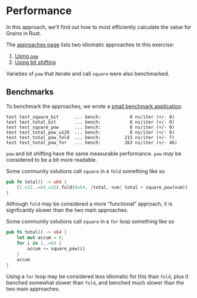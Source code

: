 # Performance

In this approach, we'll find out how to most efficiently calculate the value for Grains in Rust.

The [approaches page][approaches] lists two idiomatic approaches to this exercise:

1. [Using `pow`][approach-pow]
2. [Using bit shifting][approach-bit-shifting]

Varieties of `pow` that iterate and call `square` were also benchmarked.

## Benchmarks

To benchmark the approaches, we wrote a [small benchmark application][benchmark-application].

```
test test_square_bit      ... bench:           0 ns/iter (+/- 0)
test test_total_bit       ... bench:           0 ns/iter (+/- 0)
test test_square_pow      ... bench:           0 ns/iter (+/- 0)
test test_total_pow_u128  ... bench:           0 ns/iter (+/- 0)
test test_total_pow_fold  ... bench:         215 ns/iter (+/- 7)
test test_total_pow_for   ... bench:         263 ns/iter (+/- 46)
```

`pow` and bit shifting have the same measurable performance.
`pow` _may_ be considered to be a bit more readable.

Some community solutions call `square` in a `fold` something like so

```rust
pub fn total() -> u64 {
    (1_u32..=64_u32).fold(0u64, |total, num| total + square_pow(num))
}
```

Although `fold` may be considered a more "functional" approach, it is signficantly slower than the two main approaches.

Some community solutions call `square` in a `for` loop something like so

```rust
pub fn total() -> u64 {
    let mut accum = 0;
    for i in 1..=64 {
        accum += square_pow(i)
    }
    accum
}
```

Using a `for` loop may be considered less idiomatic for this than `fold`, plus it benched somewhat slower than `fold`,
and benched much slower than the two main approaches.

[approaches]: https://exercism.org/tracks/rust/exercises/grains/approaches
[approach-pow]: https://exercism.org/tracks/rust/exercises/grains/approaches/pow
[approach-bit-shifting]: https://exercism.org/tracks/rust/exercises/grains/approaches/bit-shifting
[benchmark-application]: https://github.com/exercism/rust/blob/main/exercises/practice/grains/.articles/performance/code/main.rs
